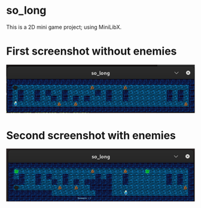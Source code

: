 # so_long
This is a 2D mini game project; using MiniLibX.

# First screenshot without enemies
![screenshot1](./screenshots/screenshot1.png)

# Second screenshot with enemies
![screenshot2](./screenshots/screenshot2.png)
